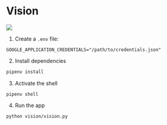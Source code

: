 # Vision
![](http://www.freepngimg.com/download/marvel_vision/9-2-marvel-vision-png-image.png)

1. Create a `.env` file:
```
GOOGLE_APPLICATION_CREDENTIALS="/path/to/credentials.json"
```

2. Install dependencies
```bash
pipenv install
```

3. Activate the shell
```
pipenv shell
```

4. Run the app
```bash
python vision/vision.py
```
